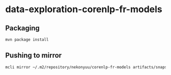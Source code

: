 # data-exploration-corenlp-fr-models

## Packaging

```bash
mvn package install
```


## Pushing to mirror

```bash
mcli mirror ~/.m2/repository/nekonyuu/corenlp-fr-models artifacts/snapshots/maven/nekonyuu/corenlp-fr-models
```
